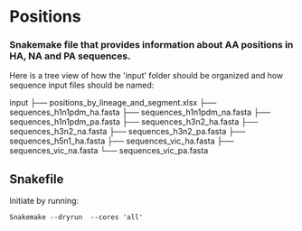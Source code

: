 # Positions

### Snakemake file that provides information about AA positions in HA, NA and PA sequences.

Here is a tree view of how the 'input' folder should be organized and how sequence input files should be named:

input
├── positions_by_lineage_and_segment.xlsx
├── sequences_h1n1pdm_ha.fasta
├── sequences_h1n1pdm_na.fasta
├── sequences_h1n1pdm_pa.fasta
├── sequences_h3n2_ha.fasta
├── sequences_h3n2_na.fasta
├── sequences_h3n2_pa.fasta
├── sequences_h5n1_ha.fasta
├── sequences_vic_ha.fasta
├── sequences_vic_na.fasta
└── sequences_vic_pa.fasta


## Snakefile
Initiate by running:

```
Snakemake --dryrun  --cores 'all'
```

